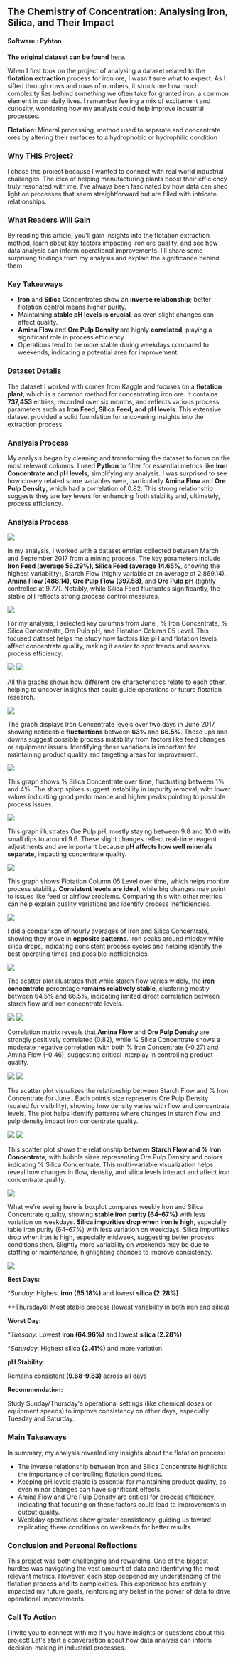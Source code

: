
## The Chemistry of Concentration: Analysing Iron, Silica, and Their Impact
#### Software : Pyhton

**The original dataset can be found** [here](https://www.kaggle.com/datasets/edumagalhaes/quality-prediction-in-a-mining-process/data).

When I first took on the project of analysing a dataset related to the **flotation extraction** process for iron ore, I wasn't sure what to expect. As I sifted through rows and rows of numbers, it struck me how much complexity lies behind something we often take for granted iron, a common element in our daily lives. I remember feeling a mix of excitement and curiosity, wondering how my analysis could help improve industrial processes.

**Flotation**: Mineral processing, method used to separate and concentrate ores by altering their surfaces to a hydrophobic or hydrophilic condition

### Why THIS Project?

I chose this project because I wanted to connect with real world industrial challenges. The idea of helping manufacturing plants boost their efficiency truly resonated with me. I’ve always been fascinated by how data can shed light on processes that seem straightforward but are filled with intricate relationships.

### What Readers Will Gain

By reading this article, you'll gain insights into the flotation extraction method, learn about key factors impacting iron ore quality, and see how data analysis can inform operational improvements. I’ll share some surprising findings from my analysis and explain the significance behind them.

### Key Takeaways

- **Iron** and **Silica** Concentrates show an **inverse relationship**; better flotation control means higher purity.
- Maintaining **stable pH levels is crucial**, as even slight changes can affect quality.
- **Amina Flow** and **Ore Pulp Density** are highly **correlated**, playing a significant role in process efficiency.
- Operations tend to be more stable during weekdays compared to weekends, indicating a potential area for improvement.

### Dataset Details

The dataset I worked with comes from Kaggle and focuses on a **flotation plant**, which is a common method for concentrating iron ore. It contains **737,453** entries, recorded over six months, and reflects various process parameters such as **Iron Feed, Silica Feed, and pH levels**. This extensive dataset provided a solid foundation for uncovering insights into the extraction process.

### Analysis Process

My analysis began by cleaning and transforming the dataset to focus on the most relevant columns. I used **Python** to filter for essential metrics like **Iron Concentrate and pH levels**, simplifying my analysis. I was surprised to see how closely related some variables were, particularly **Amina Flow** and **Ore Pulp Density**, which had a correlation of 0.82. This strong relationship suggests they are key levers for enhancing froth stability and, ultimately, process efficiency.

### Analysis Process

<img src="images/D 5.png"/>

In my analysis, I worked with a dataset entries collected between March and September 2017 from a mining process. The key parameters include **Iron Feed (average 56.29%), Silica Feed (average 14.65%**, showing the highest variability), Starch Flow (highly variable at an average of 2,869.14), **Amina Flow (488.14), Ore Pulp Flow (397.58)**, and **Ore Pulp pH** (tightly controlled at 9.77). Notably, while Silica Feed fluctuates significantly, the stable pH reflects strong process control measures.

<img src="images/D 8.png"/>

For my analysis, I selected key columns from June , % Iron Concentrate, % Silica Concentrate, Ore Pulp pH, and Flotation Column 05 Level. This focused dataset helps me study how factors like pH and flotation levels affect concentrate quality, making it easier to spot trends and assess process efficiency.

<img src="images/D 9.1.png"/>

<img src="images/D 9.png"/>

All the graphs shows how different ore characteristics relate to each other, helping to uncover insights that could guide operations or future flotation research.

<img src="images/D 11.png"/>

The graph displays Iron Concentrate levels over two days in June 2017, showing noticeable **fluctuations** between **63%** and **66.5%**. These ups and downs suggest possible process instability from factors like feed changes or equipment issues. Identifying these variations is important for maintaining product quality and targeting areas for improvement.

<img src="images/D 11.1.png"/>

This graph shows % Silica Concentrate over time, fluctuating between 1% and 4%. The sharp spikes suggest instability in impurity removal, with lower values indicating good performance and higher peaks pointing to possible process issues.

<img src="images/D 11.2.png"/>

This graph illustrates Ore Pulp pH, mostly staying between 9.8 and 10.0 with small dips to around 9.6. These slight changes reflect real-time reagent adjustments and are important because **pH affects how well minerals separate**, impacting concentrate quality.

<img src="images/D 11.3.png"/>

This graph shows Flotation Column 05 Level over time, which helps monitor process stability. **Consistent levels are ideal**, while big changes may point to issues like feed or airflow problems. Comparing this with other metrics can help explain quality variations and identify process inefficiencies.

<img src="images/D 12.png"/>

I did a comparison of hourly averages of Iron and Silica Concentrate, showing they move in **opposite patterns**. Iron peaks around midday while silica drops, indicating consistent process cycles and helping identify the best operating times and possible inefficiencies.

<img src="images/D 13.png"/>

The scatter plot illustrates that while starch flow varies widely, the **iron concentrate** percentage **remains relatively stable**, clustering mostly between 64.5% and 66.5%, indicating limited direct correlation between starch flow and iron concentrate levels.

<img src="images/D 14.png"/>

<img src="images/D 14.1.png"/>

Correlation matrix reveals that **Amina Flow** and **Ore Pulp Density** are strongly positively correlated (0.82), while % Silica Concentrate shows a moderate negative correlation with both % Iron Concentrate (-0.27) and Amina Flow (-0.46), suggesting critical interplay in controlling product quality.

<img src="images/D 15.png"/>

<img src="images/D 15.1.png"/>

The scatter plot visualizes the relationship between Starch Flow and % Iron Concentrate for June . Each point’s size represents Ore Pulp Density (scaled for visibility), showing how density varies with flow and concentrate levels. The plot helps identify patterns where changes in starch flow and pulp density impact iron concentrate quality.

<img src="images/D 16.png"/>

<img src="images/D 16.1.png"/>

This scatter plot shows the relationship between **Starch Flow and % Iron Concentrate**, with bubble sizes representing Ore Pulp Density and colors indicating % Silica Concentrate. This multi-variable visualization helps reveal how changes in flow, density, and silica levels interact and affect iron concentrate quality.

<img src="images/D 17.png"/>

What we’re seeing here is boxplot compares weekly Iron and Silica Concentrate quality, showing **stable iron purity (64–67%)** with less variation on weekdays. **Silica impurities drop when iron is high**, especially table iron purity (64–67%) with less variation on weekdays. Silica impurities drop when iron is high, especially midweek, suggesting better process conditions then. Slightly more variability on weekends may be due to staffing or maintenance, highlighting chances to improve consistency.


<img src="images/D 18.png"/>

**Best Days:**

**Sunday*: Highest **iron (65.18%)** and lowest **silica (2.28%)**

**Thursday8: Most stable process (lowest variability in both iron and silica)

**Worst Day:**

**Tuesday*: Lowest **iron (64.96%)** and lowest **silica (2.28%)**

**Saturday*: Highest silica **(2.41%)** and more variation

**pH Stability:**

Remains consistent **(9.68-9.83)** across all days

**Recommendation:** 

Study Sunday/Thursday's operational settings (like chemical doses or equipment speeds) to improve consistency on other days, especially Tuesday and Saturday.

### Main Takeaways 

In summary, my analysis revealed key insights about the flotation process:

- The inverse relationship between Iron and Silica Concentrate highlights the importance of controlling flotation conditions.
- Keeping pH levels stable is essential for maintaining product quality, as even minor changes can have significant effects.
- Amina Flow and Ore Pulp Density are critical for process efficiency, indicating that focusing on these factors could lead to improvements in output quality.
- Weekday operations show greater consistency, guiding us toward replicating these conditions on weekends for better results.

### Conclusion and Personal Reflections

This project was both challenging and rewarding. One of the biggest hurdles was navigating the vast amount of data and identifying the most relevant metrics. However, each step deepened my understanding of the flotation process and its complexities. This experience has certainly impacted my future goals, reinforcing my belief in the power of data to drive operational improvements.

### Call To Action 

I invite you to connect with me if you have insights or questions about this project! Let's start a conversation about how data analysis can inform decision-making in industrial processes.





